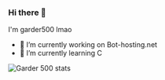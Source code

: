 ### Hi there 👋

I'm garder500 lmao

- 🔭 I’m currently working on Bot-hosting.net
- 🌱 I’m currently learning C

![Garder 500 stats](https://github-readme-stats.vercel.app/api?username=garder500&show_icons=true&theme=tokyonight)
